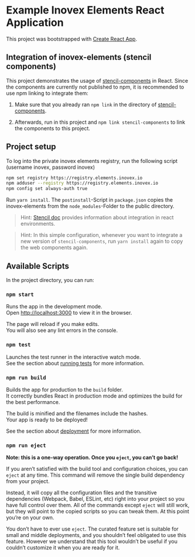 # Example Inovex Elements React Application

This project was bootstrapped with [Create React App](https://github.com/facebookincubator/create-react-app).


## Integration of inovex-elements (stencil components)

This project demonstrates the usage of [stencil-components](https://gitlab.inovex.de/inovex-elements/stencil-components) in React. Since the components are currently not published to npm, it is recommended to use npm linking to integrate them:

1. Make sure that you already ran `npm link` in the directory of [stencil-components](https://gitlab.inovex.de/inovex-elements/stencil-components).

2. Afterwards, run in this project and `npm link stencil-components` to link the components to this project.


## Project setup

To log into the private inovex elements registry, run the following script (username inovex, password inovex)

```bash
npm set registry https://registry.elements.inovex.io
npm adduser --registry https://registry.elements.inovex.io
npm config set always-auth true
```

Run `yarn install`. The `postinstall`-Script in `package.json` copies the inovex-elements from the `node_modules`-Folder to the public directory. 

> Hint: [Stencil doc](https://stenciljs.com/docs/framework-integration) provides information about integration in react environments.

> Hint: In this simple configuration, whenever you want to integrate a new version of `stencil-components`, run `yarn install` again to copy the web components again.


## Available Scripts

In the project directory, you can run:

### `npm start`

Runs the app in the development mode.<br>
Open [http://localhost:3000](http://localhost:3000) to view it in the browser.

The page will reload if you make edits.<br>
You will also see any lint errors in the console.

### `npm test`

Launches the test runner in the interactive watch mode.<br>
See the section about [running tests](#running-tests) for more information.

### `npm run build`

Builds the app for production to the `build` folder.<br>
It correctly bundles React in production mode and optimizes the build for the best performance.

The build is minified and the filenames include the hashes.<br>
Your app is ready to be deployed!

See the section about [deployment](#deployment) for more information.

### `npm run eject`

**Note: this is a one-way operation. Once you `eject`, you can’t go back!**

If you aren’t satisfied with the build tool and configuration choices, you can `eject` at any time. This command will remove the single build dependency from your project.

Instead, it will copy all the configuration files and the transitive dependencies (Webpack, Babel, ESLint, etc) right into your project so you have full control over them. All of the commands except `eject` will still work, but they will point to the copied scripts so you can tweak them. At this point you’re on your own.

You don’t have to ever use `eject`. The curated feature set is suitable for small and middle deployments, and you shouldn’t feel obligated to use this feature. However we understand that this tool wouldn’t be useful if you couldn’t customize it when you are ready for it.
